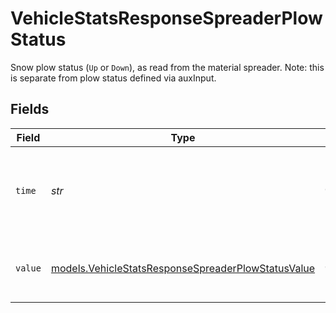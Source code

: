# VehicleStatsResponseSpreaderPlowStatus

Snow plow status (`Up` or `Down`), as read from the material spreader. Note: this is separate from plow status defined via auxInput.


## Fields

| Field                                                                                                          | Type                                                                                                           | Required                                                                                                       | Description                                                                                                    | Example                                                                                                        |
| -------------------------------------------------------------------------------------------------------------- | -------------------------------------------------------------------------------------------------------------- | -------------------------------------------------------------------------------------------------------------- | -------------------------------------------------------------------------------------------------------------- | -------------------------------------------------------------------------------------------------------------- |
| `time`                                                                                                         | *str*                                                                                                          | :heavy_check_mark:                                                                                             | UTC timestamp in RFC 3339 format. Example: `2020-01-27T07:06:25Z`.                                             | 2020-01-27T07:06:25Z                                                                                           |
| `value`                                                                                                        | [models.VehicleStatsResponseSpreaderPlowStatusValue](../models/vehiclestatsresponsespreaderplowstatusvalue.md) | :heavy_check_mark:                                                                                             | Snow plow status, as read from the material spreader                                                           | Down                                                                                                           |